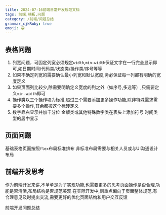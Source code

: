 ```yaml
---
title: 2024-07-16前端日常开发规范文档
tags: 前端,模板,问题
category: /前端/问题总结
grammar_cjkRuby: true
emoji: 😀
---
```



## 表格问题

 1. 列宽问题，可固定列宽必须规定`width`,`min-width`保证文字在一行完全显示即可,如日期时间/代码类/状态类/操作类/序号等等
 2. 如果不确定列宽的需要确认最小列宽和默认宽度,务必保证每一列都有明确的宽度定义
 3. 如果页面列比较少,除需要明确定义宽度的列之外（如序号,多选等）,只需要定义`min-width`即可
 4. 操作类以三个操作项为标准,超过三个需要添加更多操作功能,除非特殊需求需要多个操作,其余都按这个标砖定义
 5. 数字靠右显示并加千分位 金额类或其他特殊数字类在表头上添加符号  时间类型的居中显示

## 页面问题
基础表格页面按照`flex`布局标准排布
非标准布局需要与相关人员或与UI沟通设计布局

## 前端开发思考
作为前端开发来讲,不单单是为了实现功能,也需要更多的思考页面操作是否合理,功能是否清晰,布局结构是否规范美观
在实际开发中,侧重点偏向于页面整体规范,有合理意见及时提出交流,需要更好的优化页面结构和用户交互反馈


前端开发问题总结